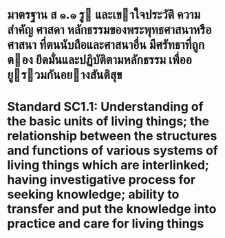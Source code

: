 # มาตรฐาน ส ๑.๑ รู และเขาใจประวัติ ความสําคัญ ศาสดา หลักธรรมของพระพุทธศาสนาหรือศาสนา ที่ตนนับถือและศาสนาอื่น มีศรัทธาที่ถูกตอง ยึดมั่นและปฏิบัติตามหลักธรรม เพื่ออยูรวมกันอยางสันติสุข
# Standard SC1.1: Understanding of the basic units of living things; the relationship between the structures and functions of various systems of living things which are interlinked; having investigative process for seeking knowledge; ability to transfer and put the knowledge into practice and care for living things